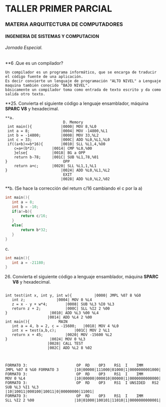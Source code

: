 # TALLER PRIMER PARCIAL
### MATERIA ARQUITECTURA DE COMPUTADORES
#### INGENIERIA DE SISTEMAS Y COMPUTACION
###### Jornada Especial.

**6 .Que es un compilador?
```
Un compilador es un programa informático, que se encarga de traducir el código fuente de una aplicación.
Es decir convierte un lenguaje de programación "ALTO NIVEL" a Lenguaje maquina también conocido "BAJO NIVEL".
básicamente un compilador toma como entrada de texto escrito y da como salida otro texto. 
```
**25. Convierta el siguiente código a lenguaje ensamblador, máquina **SPARC V8** y hexadecimal.
```
**a.
                          D. Memory
 int main(){             |0000| MOV 8,%L0
 int a = 8;              |0004| MOV -14800,%L1
 int b = -14800;         |0008| MOV 33,%L2
 int c = 33;             |000C| ADD %L0,%L1,%L0
 if((a+b)<=b*16){        |0010| SLL %L1,4,%O0
 	c=a+(b*2);       |0014| CMP %L0,%00
	}else{           |0018| BG a OPP
	return b-78;     |001C| SUB %L1,78,%01
}                         OPP
	return a+c;      |0020| SLL %L1,1,%L1
}                        |0024| ADD %L0,%L1,%L2
                          EXIT
                         |0028| ADD %L0,%L2,%02
``` 
**b. (Se hace la corrección del return c/16 cambiando el c por la a)
 ```c
int main(){
	int a = 8;
	int b = -10;
	if(a!=b){
		return c/16;
	}
	else{
		return b*32;
	}
}
```
c.

 ```c
int main(){
	int a = -21180;
}

```
26. Convierta el siguiente código a lenguaje ensamblador, máquina **SPARC V8** y hexadecimal.
 ```
 
int test(int x, int y, int w){          |0000| JMPL %07 8 %G0
	int z;				|0004| MOV 0 %L4
	z = x - y + w*4;		|0008| SUB %L3 %I0 %L3
	return z + 2;			|000C| SLL %I2 2 %00
}					|0010| ADD %L3 %00 %L4
					|0014| ADD %L4 2 %00
int main(){				MAIN
	int a = 4, b = 2, c = -15600;	|0018| MOV 4 %L0 
	int x = test(a,b,c);		|001C| MOV 2 %L1
	return x + 45;			|0020| MOV -15600 %L2
}					|0024| MOV 0 %L3
					|0028| CALL TEST
					|002C| ADD %L2 8 %02
	
```
	
```
				
FORMATO 3:                      OP  RD    OP3    RS1  I    IMM
JMPL %07 8 %G0 FORMATO 3       |10|00000|111000|01000|1|0000000001000|
FORMATO 3:                      OP  RD    OP3    RS1  I    IMM
MOV 0 %L4                      |10|00000|000010|00000|1|0000000000000|
FORMATO 3:                      OP  RD    OP3    RS1  I UNSIDED   RS2
SUB %L3 %I1 %L3                |10|10011|000100|10011|0|00000000|11001|
FORMATO 3:                      OP  RD    OP3    RS1  I    IMM
SLL %I2 2 %00                  |10|01000|100101|11010|1|0000000000001|

```					
